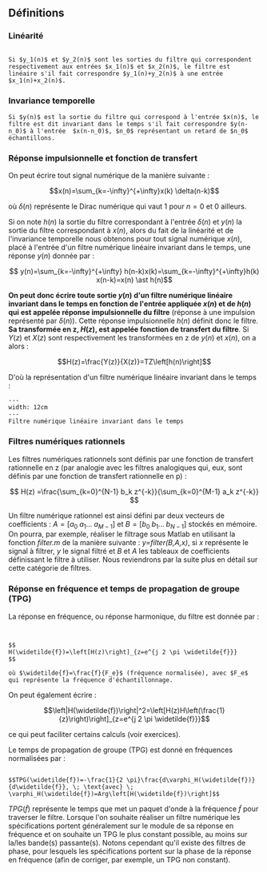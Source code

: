 ## Définitions

### Linéarité
```{prf:definition} Linéarité

Si $y_1(n)$ et $y_2(n)$ sont les sorties du filtre qui correspondent respectivement aux entrées $x_1(n)$ et $x_2(n)$, le filtre est linéaire s'il fait correspondre $y_1(n)+y_2(n)$ à une entrée  $x_1(n)+x_2(n)$.
```

### Invariance temporelle
```{prf:definition} Invariance temporelle
Si $y(n)$ est la sortie du filtre qui correspond à l'entrée $x(n)$, le filtre est dit invariant dans le temps s'il fait correspondre $y(n-n_0)$ à l'entrée  $x(n-n_0)$, $n_0$ représentant un retard de $n_0$ échantillons.
```


###  Réponse impulsionnelle et fonction de transfert

On peut écrire tout signal numérique de la manière suivante : 

$$x(n)=\sum_{k=-\infty}^{+\infty}x(k) \delta(n-k)$$

où $\delta(n)$ représente le Dirac numérique qui vaut $1$ pour $n=0$ et $0$ ailleurs. 

Si on note $h(n)$ la sortie du filtre correspondant à l'entrée $\delta(n)$ et $y(n)$ la sortie du filtre correspondant à $x(n)$, alors du fait de la linéarité et de l'invariance temporelle nous obtenons pour tout signal numérique $x(n)$, placé à l'entrée d'un filtre numérique linéaire invariant dans le temps, une réponse $y(n)$ donnée par :


$$ y(n)=\sum_{k=-\infty}^{+\infty} h(n-k)x(k)=\sum_{k=-\infty}^{+\infty}h(k) x(n-k)=x(n) \ast h(n)$$

<span align="center" style="color:rgba(var(--pst-color-link),1)">**On peut donc écrire toute sortie $y(n)$ d'un filtre numérique linéaire invariant dans le temps en fonction de l'entrée appliquée $x(n)$ et de $h(n)$ qui est appelée réponse impulsionnelle du filtre**</span> (réponse à une impulsion représenté par $\delta(n)$). Cette réponse impulsionnelle $h(n)$ définit donc le filtre. <span align="center" style="color:rgba(var(--pst-color-link),1)">**Sa transformée en z, $H(z)$, est appelée fonction de transfert du filtre**</span>. Si $Y(z)$ et $X(z)$ sont respectivement les transformées en z de $y(n)$ et $x(n)$, on a alors :

$$H(z)=\frac{Y(z)}{X(z)}=TZ\left[h(n)\right]$$

D'où la représentation d'un filtre numérique linéaire invariant dans le temps :

```{figure} ./img/FLIT.png
---
width: 12cm
---
Filtre numérique linéaire invariant dans le temps
```


### Filtres numériques rationnels

Les filtres numériques rationnels sont définis par une fonction de transfert rationnelle en z (par analogie avec les filtres analogiques qui, eux, sont définis par une fonction de transfert rationnelle en p) :

$$
H(z) =\frac{\sum_{k=0}^{N-1} b_k z^{-k}}{\sum_{k=0}^{M-1} a_k z^{-k}}
$$

Un filtre numérique rationnel est ainsi défini par deux vecteurs de coefficients : $A=\left[a_0 \; a_1 ... \; a_{M-1}\right]$ et $B=\left[b_0 \; b_1 ... \; b_{N-1}\right]$ stockés en mémoire.
On pourra, par exemple, réaliser le filtrage sous Matlab en utilisant la fonction *filter.m* de la manière suivante : *y=filter(B,A,x)*, si *x* représente le signal à filtrer, *y* le signal filtré et *B* et *A* les tableaux de coefficients définissant le filtre à utiliser. Nous reviendrons par la suite plus en détail sur cette catégorie de filtres.

### Réponse en fréquence et temps de propagation de groupe (TPG)

La réponse en fréquence, ou réponse harmonique, du filtre est donnée par :

```{prf:definition} Réponse en fréquence ou réponse harmonique


$$
H(\widetilde{f})=\left[H(z)\right]_{z=e^{j 2 \pi \widetilde{f}}}
$$

où $\widetilde{f}=\frac{f}{F_e}$ (fréquence normalisée), avec $F_e$ qui représente la fréquence d'échantillonnage.

```

On peut également écrire : 

$$\left|H(\widetilde{f})\right|^2=\left[H(z)H\left(\frac{1}{z}\right)\right]_{z=e^{j 2 \pi \widetilde{f}}}$$

ce qui peut faciliter certains calculs (voir exercices).

Le temps de propagation de groupe (TPG) est donné en fréquences normalisées par :

```{prf:definition} Temps de propagation de groupe (TPG)

$$TPG(\widetilde{f})=-\frac{1}{2 \pi}\frac{d\varphi_H(\widetilde{f})}{d\widetilde{f}}, \; \text{avec} \; \varphi_H(\widetilde{f})=Arg\left[H(\widetilde{f})\right]$$

```


$TPG(\widetilde{f})$ représente le temps que met un paquet d'onde à la fréquence $\widetilde{f}$ pour traverser le filtre. Lorsque l'on souhaite réaliser un filtre numérique les spécifications portent généralement sur le module de sa réponse en fréquence et on souhaite un TPG le plus constant possible, au moins sur la/les bande(s) passante(s). Notons cependant qu'il existe des filtres de phase, pour lesquels les spécifications portent sur la phase de la réponse en fréquence (afin de corriger, par exemple, un TPG non constant).
